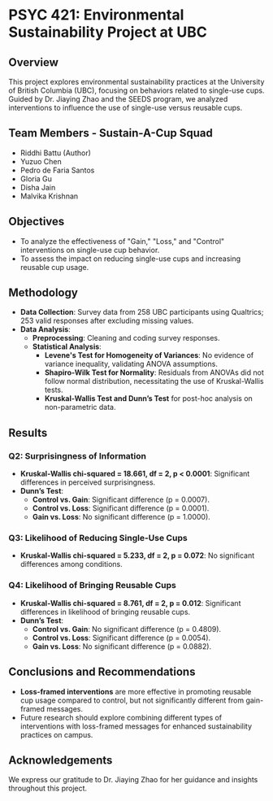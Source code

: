 # PSYC 421: Environmental Sustainability Project at UBC

## Overview

This project explores environmental sustainability practices at the University of British Columbia (UBC), focusing on behaviors related to single-use cups. Guided by Dr. Jiaying Zhao and the SEEDS program, we analyzed interventions to influence the use of single-use versus reusable cups.

## Team Members - Sustain-A-Cup Squad

- Riddhi Battu (Author)
- Yuzuo Chen
- Pedro de Faria Santos
- Gloria Gu
- Disha Jain
- Malvika Krishnan

## Objectives

- To analyze the effectiveness of "Gain," "Loss," and "Control" interventions on single-use cup behavior.
- To assess the impact on reducing single-use cups and increasing reusable cup usage.

## Methodology

- **Data Collection**: Survey data from 258 UBC participants using Qualtrics; 253 valid responses after excluding missing values.
- **Data Analysis**:
  - **Preprocessing**: Cleaning and coding survey responses.
  - **Statistical Analysis**:
    - **Levene's Test for Homogeneity of Variances**: No evidence of variance inequality, validating ANOVA assumptions.
    - **Shapiro-Wilk Test for Normality**: Residuals from ANOVAs did not follow normal distribution, necessitating the use of Kruskal-Wallis tests.
    - **Kruskal-Wallis Test and Dunn’s Test** for post-hoc analysis on non-parametric data.

## Results

### Q2: Surprisingness of Information
- **Kruskal-Wallis chi-squared = 18.661, df = 2, p < 0.0001**: Significant differences in perceived surprisingness.
- **Dunn’s Test**:
  - **Control vs. Gain**: Significant difference (p = 0.0007).
  - **Control vs. Loss**: Significant difference (p = 0.0001).
  - **Gain vs. Loss**: No significant difference (p = 1.0000).

### Q3: Likelihood of Reducing Single-Use Cups
- **Kruskal-Wallis chi-squared = 5.233, df = 2, p = 0.072**: No significant differences among conditions.

### Q4: Likelihood of Bringing Reusable Cups
- **Kruskal-Wallis chi-squared = 8.761, df = 2, p = 0.012**: Significant differences in likelihood of bringing reusable cups.
- **Dunn’s Test**:
  - **Control vs. Gain**: No significant difference (p = 0.4809).
  - **Control vs. Loss**: Significant difference (p = 0.0054).
  - **Gain vs. Loss**: No significant difference (p = 0.0882).

## Conclusions and Recommendations

- **Loss-framed interventions** are more effective in promoting reusable cup usage compared to control, but not significantly different from gain-framed messages.
- Future research should explore combining different types of interventions with loss-framed messages for enhanced sustainability practices on campus.

## Acknowledgements

We express our gratitude to Dr. Jiaying Zhao for her guidance and insights throughout this project.
